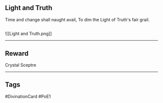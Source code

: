 ## Light and Truth
Time and change
shall naught avail,
To dim the Light
of Truth's fair grail.
## 
![[Light and Truth.png]]

---
## Reward
Crystal Sceptre

---
## Tags
#DivinationCard
#PoE1